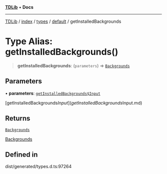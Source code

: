 [**TDLib**](../../../../../../README.md) • **Docs**

***

[TDLib](../../../../../../modules.md) / [index](../../../../../README.md) / [types](../../../README.md) / [default](../README.md) / getInstalledBackgrounds

# Type Alias: getInstalledBackgrounds()

> **getInstalledBackgrounds**: (`parameters`) => [`Backgrounds`](Backgrounds.md)

## Parameters

• **parameters**: [`getInstalledBackgrounds$Input`](getInstalledBackgrounds$Input.md)

[getInstalledBackgrounds$Input](getInstalledBackgrounds$Input.md)

## Returns

[`Backgrounds`](Backgrounds.md)

[Backgrounds](Backgrounds.md)

## Defined in

dist/generated/types.d.ts:97264
